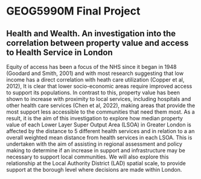 # GEOG5990M Final Project
## Health and Wealth. An investigation into the correlation between property value and access to Health Service in London 

Equity of access has been a focus of the NHS since it began in 1948 (Goodard and Smith, 2001) and with most research suggesting that low income has a direct correlation with heath care utilization (Copper et al, 2012), It is clear that lower socio-economic areas require improved access to support its populations. In contrast to this, property value has been shown to increase with proximity to local services, including hospitals and other health care services (Chen et al, 2022), making areas that provide the most support less accessible to the communities that need them most. 
As a result, it is the aim of this investigation to explore how median property value of each Lower Layer Super Output Area (LSOA) in Greater London is affected by the distance to 5 different health services and in relation to a an overall weighted mean distance from health services in each LSOA. This is undertaken with the aim of assisting in regional assessment and policy making to determine if an increase in support and infrastructure may be necessary to support local communities. We will also explore this relationship at the Local Authority District (LAD) spatial scale, to provide support at the borough level where decisions are made within London. 
